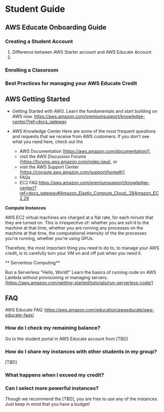 # Student Guide



## AWS Educate Onboarding Guide

### Creating a Student Account
1. Difference between AWS Starter account and AWS Educate Account
2. 

### Enrolling a Classroom

### Best Practices for managing your AWS Educate Credit


## AWS Getting Started

* Getting Started with AWS. Learn the fundamentals and start building on AWS now. https://aws.amazon.com/premiumsupport/knowledge-center/?ref=docs_gateway 

* AWS Knowledge Center
Here are some of the most frequent questions and requests that we receive from AWS customers. If you don't see what you need here, check out the 
   * AWS Documentation [https://aws.amazon.com/documentation/], 
   * visit the AWS Discussion Forums [https://forums.aws.amazon.com/index.jspa], or 
   * visit the AWS Support Center [https://console.aws.amazon.com/support/home#/].
   * FAQs
   *   EC2 FAQ https://aws.amazon.com/premiumsupport/knowledge-center/?ref=docs_gateway#Amazon_Elastic_Compute_Cloud_.28Amazon_EC2.29

**Compute Instances**

AWS EC2 virtual machines are charged at a flat rate, for each minute that they are turned on. This is irrespective of: whether you are ssh'd to the machine at that time, whether you are running any processes on the machine at that time, the computational intensity of the the processes you're running, whether you're using GPUs.

Therefore, the most important thing you need to do to, to manage your AWS credit, is to carefully turn your VM on and off just when you need it.


** Serverless Computing**

Run a Serverless "Hello, World!"
Learn the basics of running code on AWS Lambda without provisioning or managing servers. [https://aws.amazon.com/getting-started/tutorials/run-serverless-code/]

## FAQ

AWS Educate FAQ: https://aws.amazon.com/education/awseducate/aws-educate-faqs/ 

### How do I check my remaining balance?
Go to the student portal in AWS Educate account from [TBD]

### How do I share my instances with other students in my group?
[TBD]

### What happens when I exceed my credit?

### Can I select more powerful instances?
Though we recommend the [TBD], you are free to use any of the instances. Just keep in mind that you have a budget!

